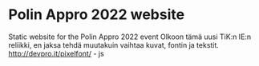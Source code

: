 # Polin Appro 2022 website
Static website for the Polin Appro 2022 event
Olkoon tämä uusi TiK:n IE:n reliikki, en jaksa tehdä muutakuin vaihtaa kuvat, fontin ja tekstit.
http://devpro.it/pixelfont/ - js
